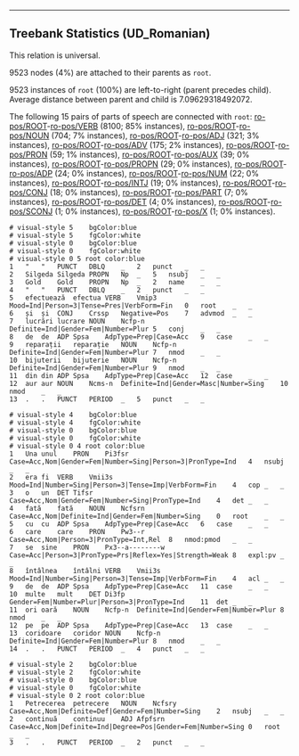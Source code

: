

--------------------------------------------------------------------------------

## Treebank Statistics (UD_Romanian)

This relation is universal.

9523 nodes (4%) are attached to their parents as `root`.

9523 instances of `root` (100%) are left-to-right (parent precedes child).
Average distance between parent and child is 7.09629318492072.

The following 15 pairs of parts of speech are connected with `root`: [ro-pos/ROOT]()-[ro-pos/VERB]() (8100; 85% instances), [ro-pos/ROOT]()-[ro-pos/NOUN]() (704; 7% instances), [ro-pos/ROOT]()-[ro-pos/ADJ]() (321; 3% instances), [ro-pos/ROOT]()-[ro-pos/ADV]() (175; 2% instances), [ro-pos/ROOT]()-[ro-pos/PRON]() (59; 1% instances), [ro-pos/ROOT]()-[ro-pos/AUX]() (39; 0% instances), [ro-pos/ROOT]()-[ro-pos/PROPN]() (29; 0% instances), [ro-pos/ROOT]()-[ro-pos/ADP]() (24; 0% instances), [ro-pos/ROOT]()-[ro-pos/NUM]() (22; 0% instances), [ro-pos/ROOT]()-[ro-pos/INTJ]() (19; 0% instances), [ro-pos/ROOT]()-[ro-pos/CONJ]() (18; 0% instances), [ro-pos/ROOT]()-[ro-pos/PART]() (7; 0% instances), [ro-pos/ROOT]()-[ro-pos/DET]() (4; 0% instances), [ro-pos/ROOT]()-[ro-pos/SCONJ]() (1; 0% instances), [ro-pos/ROOT]()-[ro-pos/X]() (1; 0% instances).


~~~ conllu
# visual-style 5	bgColor:blue
# visual-style 5	fgColor:white
# visual-style 0	bgColor:blue
# visual-style 0	fgColor:white
# visual-style 0 5 root	color:blue
1	"	"	PUNCT	DBLQ	_	2	punct	_	_
2	Silgeda	Silgeda	PROPN	Np	_	5	nsubj	_	_
3	Gold	Gold	PROPN	Np	_	2	name	_	_
4	"	"	PUNCT	DBLQ	_	2	punct	_	_
5	efectuează	efectua	VERB	Vmip3	Mood=Ind|Person=3|Tense=Pres|VerbForm=Fin	0	root	_	_
6	și	și	CONJ	Crssp	Negative=Pos	7	advmod	_	_
7	lucrări	lucrare	NOUN	Ncfp-n	Definite=Ind|Gender=Fem|Number=Plur	5	conj	_	_
8	de	de	ADP	Spsa	AdpType=Prep|Case=Acc	9	case	_	_
9	reparații	reparație	NOUN	Ncfp-n	Definite=Ind|Gender=Fem|Number=Plur	7	nmod	_	_
10	bijuterii	bijuterie	NOUN	Ncfp-n	Definite=Ind|Gender=Fem|Number=Plur	9	nmod	_	_
11	din	din	ADP	Spsa	AdpType=Prep|Case=Acc	12	case	_	_
12	aur	aur	NOUN	Ncms-n	Definite=Ind|Gender=Masc|Number=Sing	10	nmod	_	_
13	.	.	PUNCT	PERIOD	_	5	punct	_	_

~~~


~~~ conllu
# visual-style 4	bgColor:blue
# visual-style 4	fgColor:white
# visual-style 0	bgColor:blue
# visual-style 0	fgColor:white
# visual-style 0 4 root	color:blue
1	Una	unul	PRON	Pi3fsr	Case=Acc,Nom|Gender=Fem|Number=Sing|Person=3|PronType=Ind	4	nsubj	_	_
2	era	fi	VERB	Vmii3s	Mood=Ind|Number=Sing|Person=3|Tense=Imp|VerbForm=Fin	4	cop	_	_
3	o	un	DET	Tifsr	Case=Acc,Nom|Gender=Fem|Number=Sing|PronType=Ind	4	det	_	_
4	fată	fată	NOUN	Ncfsrn	Case=Acc,Nom|Definite=Ind|Gender=Fem|Number=Sing	0	root	_	_
5	cu	cu	ADP	Spsa	AdpType=Prep|Case=Acc	6	case	_	_
6	care	care	PRON	Pw3--r	Case=Acc,Nom|Person=3|PronType=Int,Rel	8	nmod:pmod	_	_
7	se	sine	PRON	Px3--a--------w	Case=Acc|Person=3|PronType=Prs|Reflex=Yes|Strength=Weak	8	expl:pv	_	_
8	întâlnea	întâlni	VERB	Vmii3s	Mood=Ind|Number=Sing|Person=3|Tense=Imp|VerbForm=Fin	4	acl	_	_
9	de	de	ADP	Spsa	AdpType=Prep|Case=Acc	11	case	_	_
10	multe	mult	DET	Di3fp	Gender=Fem|Number=Plur|Person=3|PronType=Ind	11	det	_	_
11	ori	oară	NOUN	Ncfp-n	Definite=Ind|Gender=Fem|Number=Plur	8	nmod	_	_
12	pe	pe	ADP	Spsa	AdpType=Prep|Case=Acc	13	case	_	_
13	coridoare	coridor	NOUN	Ncfp-n	Definite=Ind|Gender=Fem|Number=Plur	8	nmod	_	_
14	.	.	PUNCT	PERIOD	_	4	punct	_	_

~~~


~~~ conllu
# visual-style 2	bgColor:blue
# visual-style 2	fgColor:white
# visual-style 0	bgColor:blue
# visual-style 0	fgColor:white
# visual-style 0 2 root	color:blue
1	Petrecerea	petrecere	NOUN	Ncfsry	Case=Acc,Nom|Definite=Def|Gender=Fem|Number=Sing	2	nsubj	_	_
2	continuă	continuu	ADJ	Afpfsrn	Case=Acc,Nom|Definite=Ind|Degree=Pos|Gender=Fem|Number=Sing	0	root	_	_
3	.	.	PUNCT	PERIOD	_	2	punct	_	_

~~~


